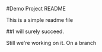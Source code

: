 #Demo Project README

This is a simple readme file

##I will surely succeed.

Still we're working on it. On a branch